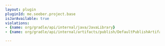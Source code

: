 ```yaml
---
layout: plugin
pluginId: me.seeber.project.base
isJarAvailable: true
violations:
- {name: org/gradle/api/internal/java/JavaLibrary}
- {name: org/gradle/api/internal/artifacts/publish/DefaultPublishArtifact}

---
```

